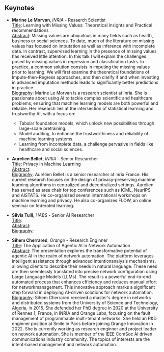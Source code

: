 ## Keynotes

* **Marine Le Morvan**, *INRIA* - Resaerch Scientist <br>
<ins>Title</ins>: Learning with Missing Values: Theoretical Insights and Practical recommendations <br>
<ins>Abstract</ins>: Missing values are ubiquitous in many fields such as health, business or social sciences. To date, much of the literature on missing values has focused on imputation as well as inference with incomplete data. In contrast, supervised learning in the presence of missing values has received little attention. In this talk I will explain the challenges posed by missing values in regression and classification tasks. In practice, a common solution consists in imputing the missing values prior to learning. We will first examine the theoretical foundations of Impute-then-Regress approaches, and then clarify if and when investing in advanced imputation methods leads to significantly better predictions in practice. <br>
<ins>Biography</ins>: Marine Le Morvan is a research scientist at Inria. She is passionate about using AI to tackle complex scientific and healthcare problems, ensuring that machine learning models are both powerful and reliable. Her research lies at the intersection of statistical learning and trustworthy AI, with a focus on:
    * Tabular foundation models, which unlock new possibilities through large-scale pretraining.
    * Model auditing, to enhance the trustworthiness and reliability of machine learning systems.
    * Learning from incomplete data, a challenge pervasive in fields like healthcare and social sciences. <br>

* **Aurélien Bellet**, *INRIA* - Senior Researcher <br>
<ins>Title</ins>: Privacy in Machine Learning <br>
<ins>Abstract</ins>: <br>
<ins>Biography</ins>: Aurélien Bellet is a senior researcher at Inria France. His current research focuses on the design of privacy-preserving machine learning algorithms in centralized and decentralized settings. Aurélien has served as area chair for top conferences such as ICML, NeurIPS and AISTATS. He co-organized several international workshops on machine learning and privacy. He also co-organizes FLOW, an online seminar on federated learning.

* **Silvia Tulli**, *HABS* - Senior AI Researcher <br>
<ins>Title</ins>: <br>
<ins>Abstract</ins>: <br>
<ins>Biography</ins>: 

* **Sihem Cherrared**, *Orange* - Research Enginner <br>
<ins>Title</ins>: The Application of Agentic AI in Network Automation<br>
<ins>Abstract</ins>: The presentation explores the transformative potential of agentic AI in the realm of network automation. The platform leverages intelligent assistance through advanced intentionanalysis mechanisms, allowing clients to describe their needs in natural language. These need are then seemlessly translated into precise network configuration using Large Language Models (LLMs). The result is a powerful end-to-end automated process that enhances efficiency and reduces manual effort for networkmanagement. This innovative approach marks a significant step forward in deploying AI-driven solutions for network automation. <br>
<ins>Biography</ins>: Sihem Cherrared received a master's degree in networks and distributed systems from the University of Science and Technology, Algeria, in 2015. She defended her PhD degree in 2020 at the University of Rennes 1, France, in INRIA and Orange Labs, focusing on the fault management of programmable multi-tenant networks. She held an R&D enginner position at Smile in Paris before joining Orange Innovation in 2022. She is currently working as research enginner and project leader on network automation. She is member of the IEEE ComSoc AI driven communications industry community. The topics of interests are the intent-based management and network automation.

